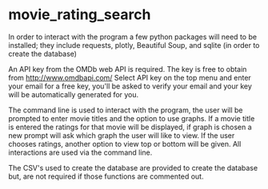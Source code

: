# movie_rating_search

In order to interact with the program a few python packages will need to be installed; they include requests, plotly, Beautiful Soup, and sqlite (in order to create the database) 

An API key from the OMDb web API is required. The key is free to obtain from http://www.omdbapi.com/ 
  Select API key on the top menu and enter your email for a free key, you'll be asked to verify your email and your key will be automatically generated for you.
  
The command line is used to interact with the program, the user will be prompted to enter movie titles and the option to use graphs. If a movie title is entered the ratings for that movie will be displayed, if graph is chosen a new prompt will ask which graph the user will like to view. If the user chooses ratings, another option to view top or bottom will be given. All interactions are used via the command line. 

The CSV's used to create the database are provided to create the database but, are not required if those functions are commented out.
